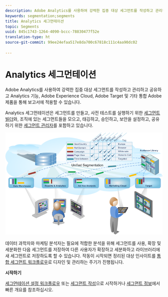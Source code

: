 ```yaml
---
description: Adobe Analytics를 사용하여 강력한 집중 대상 세그먼트를 작성하고 관리하고 공유하고 Analytics 기능, Adobe Experience Cloud, Adobe Target 및 기타 통합 Adobe 제품을 통해 보고서에 적용할 수 있습니다.
keywords: segmentation;segments
title: Analytics 세그먼테이션
topic: Segments
uuid: 845c1743-1264-4090-bccc-78830477f52e
translation-type: ht
source-git-commit: 99ee24efaa517e8da700c67818c111c4aa90dc02

---
```



# Analytics 세그먼테이션

Adobe Analytics를 사용하여 강력한 집중 대상 세그먼트를 작성하고 관리하고 공유하고 Analytics 기능, Adobe Experience Cloud, Adobe Target 및 기타 통합 Adobe 제품을 통해 보고서에 적용할 수 있습니다.

Analytics 세그먼테이션은 세그먼트를 만들고, 사전 테스트를 실행하기 위한 [세그먼트 빌더](/help/components/c-segmentation/c-segmentation-workflow/seg-workflow.md)와, 조직에 있는 세그먼트들을 모으고, 태깅하고, 승인하고, 보안을 설정하고, 공유하기 위한 [세그먼트 관리자](/help/components/c-segmentation/c-segmentation-workflow/seg-workflow.md)를 포함하고 있습니다.

![](assets/seg__overview.png)

데이터 과학자와 마케팅 분석자는 필요에 적합한 분석을 위해 세그먼트를 사용, 확장 및 세분화한 다음 세그먼트를 저장하여 다른 사용자가 확장하고 세분화하고 라이브러리에 새 세그먼트로 저장하도록 할 수 있습니다. 작동이 시작되면 정리된 대상 인사이트를 [통합 세그먼트 워크플로우](/help/components/c-segmentation/c-segmentation-workflow/seg-workflow.md)로 디자인 및 관리하는 주기가 진행됩니다.

**시작하기**

[세그먼테이션 설정 워크플로우](/help/components/c-segmentation/c-segmentation-workflow/seg-workflow.md) 또는 [세그먼트 작성](/help/components/c-segmentation/c-segmentation-workflow/seg-build.md)으로 시작하거나 [세그먼트 정보](/help/components/c-segmentation/seg-overview.md)에서 빠른 개요를 참조하십시오.
